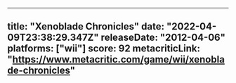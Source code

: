 
---
title: "Xenoblade Chronicles"
date: "2022-04-09T23:38:29.347Z"
releaseDate: "2012-04-06"
platforms: ["wii"]
score: 92
metacriticLink: "https://www.metacritic.com/game/wii/xenoblade-chronicles"
---
